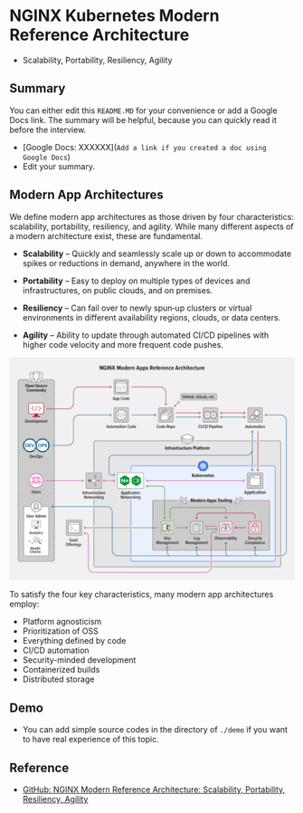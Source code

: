 # NGINX Kubernetes Modern Reference Architecture
- Scalability, Portability, Resiliency, Agility

## Summary
You can either edit this `README.MD` for your convenience or add a Google Docs link. The summary will be helpful, because you can quickly read it before the interview.

- [Google Docs: XXXXXX](`Add a link if you created a doc using Google Docs`)
- Edit your summary.

## Modern App Architectures
We define modern app architectures as those driven by four characteristics: scalability, portability, resiliency, and agility. While many different aspects of a modern architecture exist, these are fundamental.

- **Scalability** – Quickly and seamlessly scale up or down to accommodate spikes or reductions in demand, anywhere in the world.

- **Portability** – Easy to deploy on multiple types of devices and infrastructures, on public clouds, and on premises.

- **Resiliency** – Can fail over to newly spun‑up clusters or virtual environments in different availability regions, clouds, or data centers.

- **Agility** – Ability to update through automated CI/CD pipelines with higher code velocity and more frequent code pushes.


![](./img/nginx-modern-ref-architecture.png)

To satisfy the four key characteristics, many modern app architectures employ:

- Platform agnosticism
- Prioritization of OSS
- Everything defined by code
- CI/CD automation
- Security-minded development
- Containerized builds
- Distributed storage

## Demo
- You can add simple source codes in the directory of `./demo` if you want to have real experience of this topic.

## Reference
- [GitHub: NGINX Modern Reference Architecture: Scalability, Portability, Resiliency, Agility](https://github.com/nginxinc/kic-reference-architectures)
